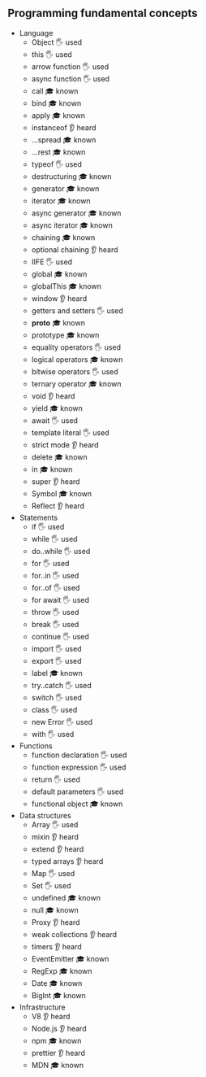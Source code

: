 ## Programming fundamental concepts

- Language
  - Object 🖐️ used
  - this 🖐️ used
  - arrow function 🖐️ used
  - async function 🖐️ used
  - call 🎓 known
  - bind 🎓 known
  - apply 🎓 known
  - instanceof 👂 heard
  - ...spread 🎓 known
  - ...rest 🎓 known
  - typeof 🖐️ used
  - destructuring 🎓 known
  - generator 🎓 known
  - iterator 🎓 known
  - async generator 🎓 known
  - async iterator 🎓 known
  - chaining 🎓 known
  - optional chaining 👂 heard
  - IIFE 🖐️ used
  - global 🎓 known
  - globalThis 🎓 known
  - window 👂 heard
  - getters and setters 🖐️ used
  - __proto__ 🎓 known
  - prototype 🎓 known
  - equality operators 🖐️ used
  - logical operators 🎓 known
  - bitwise operators 🖐️ used
  - ternary operator 🎓 known
  - void 👂 heard
  - yield 🎓 known
  - await 🖐️ used
  - template literal 🖐️ used
  - strict mode 👂 heard
  - delete 🎓 known
  - in 🎓 known
  - super 👂 heard
  - Symbol 🎓 known
  - Reflect 👂 heard
- Statements
  - if 🖐️ used
  - while 🖐️ used
  - do..while 🖐️ used
  - for 🖐️ used
  - for..in 🖐️ used
  - for..of 🖐️ used
  - for await 🖐️ used
  - throw 🖐️ used
  - break 🖐️ used
  - continue 🖐️ used
  - import 🖐️ used
  - export 🖐️ used
  - label 🎓 known
  - try..catch 🖐️ used
  - switch 🖐️ used
  - class 🖐️ used
  - new Error 🖐️ used
  - with 🖐️ used
- Functions
  - function declaration 🖐️ used
  - function expression 🖐️ used
  - return 🖐️ used
  - default parameters 🖐️ used
  - functional object 🎓 known
- Data structures
  - Array 🖐️ used
  - mixin 👂 heard
  - extend 👂 heard
  - typed arrays 👂 heard
  - Map 🖐️ used
  - Set 🖐️ used
  - undefined 🎓 known
  - null 🎓 known
  - Proxy 👂 heard
  - weak collections 👂 heard
  - timers 👂 heard
  - EventEmitter 🎓 known
  - RegExp 🎓 known
  - Date 🎓 known
  - BigInt 🎓 known
- Infrastructure
  - V8 👂 heard
  - Node.js 👂 heard
  - npm 🎓 known
  - prettier 👂 heard
  - MDN 🎓 known
